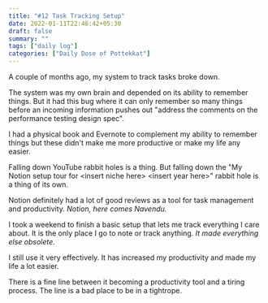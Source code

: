 ```yaml
---
title: "#12 Task Tracking Setup"
date: 2022-01-11T22:46:42+05:30
draft: false
summary: ""
tags: ["daily log"]
categories: ["Daily Dose of Pottekkat"]
---
```


A couple of months ago, my system to track tasks broke down.

The system was my own brain and depended on its ability to remember things. But it had this bug where it can only remember so many things before an incoming information pushes out "address the comments on the performance testing design spec".

I had a physical book and Evernote to complement my ability to remember things but these didn't make me more productive or make my life any easier.

Falling down YouTube rabbit holes is a thing. But falling down the "My Notion setup tour for \<insert niche here\> \<insert year here\>" rabbit hole is a thing of its own.

Notion definitely had a lot of good reviews as a tool for task management and productivity. _Notion, here comes Navendu._

I took a weekend to finish a basic setup that lets me track everything I care about. It is the only place I go to note or track anything. _It made everything else obsolete._

I still use it very effectively. It has increased my productivity and made my life a lot easier.

There is a fine line between it becoming a productivity tool and a tiring process. The line is a bad place to be in a tightrope.
